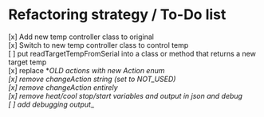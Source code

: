 # Refactoring strategy / To-Do list
[x] Add new temp controller class to original  
[x] Switch to new temp controller class to control temp  
[ ] put readTargetTempFromSerial into a class or method that returns a new target temp  
[x] replace *_OLD actions with new Action enum  
[x] remove changeAction string (set to NOT_USED)  
[x] remove changeAction entirely  
[x] remove heat/cool stop/start variables and output in json and debug  
[ ] add debugging output__




